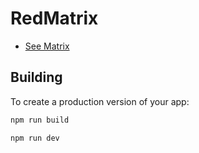 # RedMatrix


- [See Matrix](https://rama-404.github.io/RedMatrix/)




## Building

To create a production version of your app:

```bash
npm run build
```

```bash
npm run dev
```
